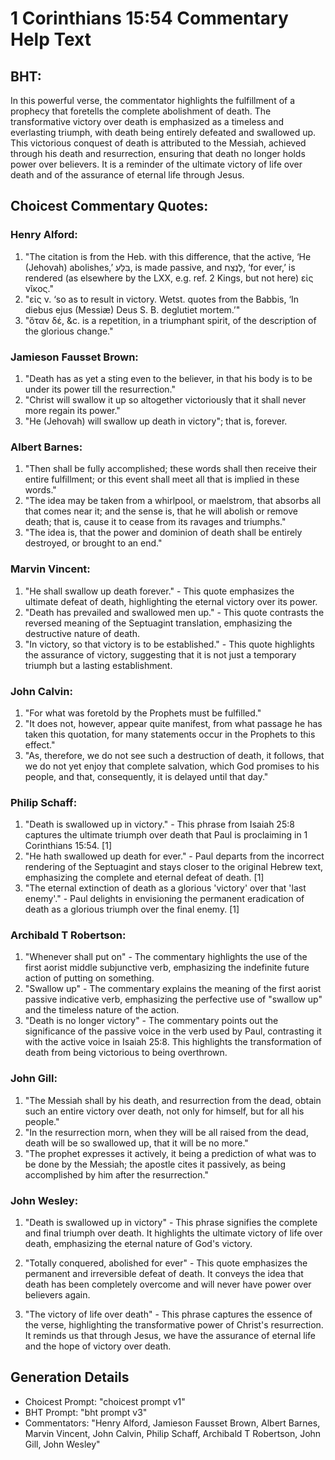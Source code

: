 # 1 Corinthians 15:54 Commentary Help Text

## BHT:
In this powerful verse, the commentator highlights the fulfillment of a prophecy that foretells the complete abolishment of death. The transformative victory over death is emphasized as a timeless and everlasting triumph, with death being entirely defeated and swallowed up. This victorious conquest of death is attributed to the Messiah, achieved through his death and resurrection, ensuring that death no longer holds power over believers. It is a reminder of the ultimate victory of life over death and of the assurance of eternal life through Jesus.

## Choicest Commentary Quotes:
### Henry Alford:
1. "The citation is from the Heb. with this difference, that the active, ‘He (Jehovah) abolishes,’ בִּלַּע, is made passive, and לָנֶצַח, ‘for ever,’ is rendered (as elsewhere by the LXX, e.g. ref. 2 Kings, but not here) εἰς νῖκος." 
2. "εἰς ν. ‘so as to result in victory. Wetst. quotes from the Babbis, ‘In diebus ejus (Messiæ) Deus S. B. deglutiet mortem.’" 
3. "ὅταν δέ, &c. is a repetition, in a triumphant spirit, of the description of the glorious change."

### Jamieson Fausset Brown:
1. "Death has as yet a sting even to the believer, in that his body is to be under its power till the resurrection."
2. "Christ will swallow it up so altogether victoriously that it shall never more regain its power."
3. "He (Jehovah) will swallow up death in victory"; that is, forever.

### Albert Barnes:
1. "Then shall be fully accomplished; these words shall then receive their entire fulfillment; or this event shall meet all that is implied in these words."
2. "The idea may be taken from a whirlpool, or maelstrom, that absorbs all that comes near it; and the sense is, that he will abolish or remove death; that is, cause it to cease from its ravages and triumphs."
3. "The idea is, that the power and dominion of death shall be entirely destroyed, or brought to an end."

### Marvin Vincent:
1. "He shall swallow up death forever." - This quote emphasizes the ultimate defeat of death, highlighting the eternal victory over its power.
2. "Death has prevailed and swallowed men up." - This quote contrasts the reversed meaning of the Septuagint translation, emphasizing the destructive nature of death.
3. "In victory, so that victory is to be established." - This quote highlights the assurance of victory, suggesting that it is not just a temporary triumph but a lasting establishment.

### John Calvin:
1. "For what was foretold by the Prophets must be fulfilled."
2. "It does not, however, appear quite manifest, from what passage he has taken this quotation, for many statements occur in the Prophets to this effect."
3. "As, therefore, we do not see such a destruction of death, it follows, that we do not yet enjoy that complete salvation, which God promises to his people, and that, consequently, it is delayed until that day."

### Philip Schaff:
1. "Death is swallowed up in victory." - This phrase from Isaiah 25:8 captures the ultimate triumph over death that Paul is proclaiming in 1 Corinthians 15:54. [1]
2. "He hath swallowed up death for ever." - Paul departs from the incorrect rendering of the Septuagint and stays closer to the original Hebrew text, emphasizing the complete and eternal defeat of death. [1]
3. "The eternal extinction of death as a glorious 'victory' over that 'last enemy'." - Paul delights in envisioning the permanent eradication of death as a glorious triumph over the final enemy. [1]

### Archibald T Robertson:
1. "Whenever shall put on" - The commentary highlights the use of the first aorist middle subjunctive verb, emphasizing the indefinite future action of putting on something.
2. "Swallow up" - The commentary explains the meaning of the first aorist passive indicative verb, emphasizing the perfective use of "swallow up" and the timeless nature of the action.
3. "Death is no longer victory" - The commentary points out the significance of the passive voice in the verb used by Paul, contrasting it with the active voice in Isaiah 25:8. This highlights the transformation of death from being victorious to being overthrown.

### John Gill:
1. "The Messiah shall by his death, and resurrection from the dead, obtain such an entire victory over death, not only for himself, but for all his people."
2. "In the resurrection morn, when they will be all raised from the dead, death will be so swallowed up, that it will be no more."
3. "The prophet expresses it actively, it being a prediction of what was to be done by the Messiah; the apostle cites it passively, as being accomplished by him after the resurrection."

### John Wesley:
1. "Death is swallowed up in victory" - This phrase signifies the complete and final triumph over death. It highlights the ultimate victory of life over death, emphasizing the eternal nature of God's victory.

2. "Totally conquered, abolished for ever" - This quote emphasizes the permanent and irreversible defeat of death. It conveys the idea that death has been completely overcome and will never have power over believers again.

3. "The victory of life over death" - This phrase captures the essence of the verse, highlighting the transformative power of Christ's resurrection. It reminds us that through Jesus, we have the assurance of eternal life and the hope of victory over death.


## Generation Details
- Choicest Prompt: "choicest prompt v1"
- BHT Prompt: "bht prompt v3"
- Commentators: "Henry Alford, Jamieson Fausset Brown, Albert Barnes, Marvin Vincent, John Calvin, Philip Schaff, Archibald T Robertson, John Gill, John Wesley"

